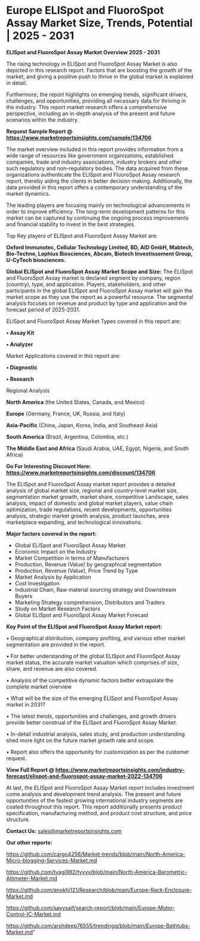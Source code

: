 # Europe ELISpot and FluoroSpot Assay Market Size, Trends, Potential | 2025 - 2031

<Strong> ELISpot and FluoroSpot Assay Market Overview 2025 - 2031</strong>

The rising technology in ELISpot and FluoroSpot Assay Market is also depicted in this research report. Factors that are boosting the growth of the market, and giving a positive push to thrive in the global market is explained in detail.

Furthermore, the report highlights on emerging trends, significant drivers, challenges, and opportunities, providing all necessary data for thriving in the industry. This report market research offers a comprehensive perspective, including an in-depth analysis of the present and future scenarios within the industry.

<strong>Request Sample Report @ <a href=https://www.marketreportsinsights.com/sample/134706>https://www.marketreportsinsights.com/sample/134706</a></strong>

The market overview included in this report provides information from a wide range of resources like government organizations, established companies, trade and industry associations, industry brokers and other such regulatory and non-regulatory bodies. The data acquired from these organizations authenticate the ELISpot and FluoroSpot Assay research report, thereby aiding the clients in better decision making. Additionally, the data provided in this report offers a contemporary understanding of the market dynamics.

The leading players are focusing mainly on technological advancements in order to improve efficiency. The long-term development patterns for this market can be captured by continuing the ongoing process improvements and financial stability to invest in the best strategies.

Top Key players of ELISpot and FluoroSpot Assay Market are:

<strong>Oxford Immunotec, Cellular Technology Limited, BD, AID GmbH, Mabtech, Bio-Techne, Lophius Biosciences, Abcam, Biotech Investissement Group, U-CyTech biosciences.</strong>

<strong><b>Global ELISpot and FluoroSpot Assay Market Scope and Size:</b></strong>
The ELISpot and FluoroSpot Assay market is declared segment by company, region (country), type, and application. Players, stakeholders, and other participants in the global ELISpot and FluoroSpot Assay market will gain the market scope as they use the report as a powerful resource. The segmental analysis focuses on revenue and product by type and application and the forecast period of 2025-2031.

ELISpot and FluoroSpot Assay Market Types covered in this report are:

<strong>• Assay Kit

• Analyzer</strong>

Market Applications covered in this report are:

<strong>• Diagnostic

• Research</strong> 

Regional Analysis

<strong>North America</strong> (the United States, Canada, and Mexico)

<strong>Europe</strong> (Germany, France, UK, Russia, and Italy)

<strong>Asia-Pacific</strong> (China, Japan, Korea, India, and Southeast Asia)

<strong>South America</strong> (Brazil, Argentina, Colombia, etc.)

<strong>The Middle East and Africa</strong> (Saudi Arabia, UAE, Egypt, Nigeria, and South Africa)

<strong>Go For Interesting Discount Here: <a href=https://www.marketreportsinsights.com/discount/134706>https://www.marketreportsinsights.com/discount/134706</a></strong>

The ELISpot and FluoroSpot Assay market report provides a detailed analysis of global market size, regional and country-level market size, segmentation market growth, market share, competitive Landscape, sales analysis, impact of domestic and global market players, value chain optimization, trade regulations, recent developments, opportunities analysis, strategic market growth analysis, product launches, area marketplace expanding, and technological innovations.

<strong><b>Major factors covered in the report:</b></strong>
<ul>
  <li>Global ELISpot and FluoroSpot Assay Market </li>
  <li>Economic Impact on the Industry</li>
  <li>Market Competition in terms of Manufacturers</li>
  <li>Production, Revenue (Value) by geographical segmentation</li>
  <li>Production, Revenue (Value), Price Trend by Type</li>
  <li>Market Analysis by Application</li>
  <li>Cost Investigation</li>
  <li>Industrial Chain, Raw material sourcing strategy and Downstream Buyers</li>
  <li>Marketing Strategy comprehension, Distributors and Traders</li>
  <li>Study on Market Research Factors</li>
  <li>Global ELISpot and FluoroSpot Assay Market Forecast</li>
</ul>

<strong><b>Key Point of the ELISpot and FluoroSpot Assay Market report:</b></strong>

• Geographical distribution, company profiling, and various other market segmentation are provided in the report.

• For better understanding of the global ELISpot and FluoroSpot Assay market status, the accurate market valuation which comprises of size, share, and revenue are also covered.

• Analysis of the competitive dynamic factors better extrapolate the complete market overview

• What will be the size of the emerging ELISpot and FluoroSpot Assay market in 2031?

• The latest trends, opportunities and challenges, and growth drivers provide better construal of the ELISpot and FluoroSpot Assay Market.

• In-detail industrial analysis, sales study, and production understanding shed more light on the future market growth rate and scope.

• Report also offers the opportunity for customization as per the customer request.

<strong><b>View Full Report @ <a href=https://www.marketreportsinsights.com/industry-forecast/elispot-and-fluorospot-assay-market-2022-134706>https://www.marketreportsinsights.com/industry-forecast/elispot-and-fluorospot-assay-market-2022-134706</a></b></strong>


At last, the ELISpot and FluoroSpot Assay Market report includes investment come analysis and development trend analysis. The present and future opportunities of the fastest growing international industry segments are coated throughout this report. This report additionally presents product specification, manufacturing method, and product cost structure, and price structure.

<strong>Contact Us:</strong>
sales@marketreportsinsights.com

<strong>Our other reports:</strong>

<a href=https://github.com/cargo4256/Market-trends/blob/main/North-America-Micro-blogging-Services-Market.md>https://github.com/cargo4256/Market-trends/blob/main/North-America-Micro-blogging-Services-Market.md</a>

<a href=https://github.com/tyagi992/tyyyy/blob/main/North-America-Barometric-Altimeter-Market.md>https://github.com/tyagi992/tyyyy/blob/main/North-America-Barometric-Altimeter-Market.md</a>

<a href=https://github.com/anokhi121/Research/blob/main/Europe-Rack-Enclosure-Market.md>https://github.com/anokhi121/Research/blob/main/Europe-Rack-Enclosure-Market.md</a>

<a href=https://github.com/sayysaif/search-report/blob/main/Europe-Motor-Control-IC-Market.md>https://github.com/sayysaif/search-report/blob/main/Europe-Motor-Control-IC-Market.md</a>

<a href=https://github.com/arshdeep76555/trendingg/blob/main/Europe-Bathtubs-Market.md>https://github.com/arshdeep76555/trendingg/blob/main/Europe-Bathtubs-Market.md</a>"
